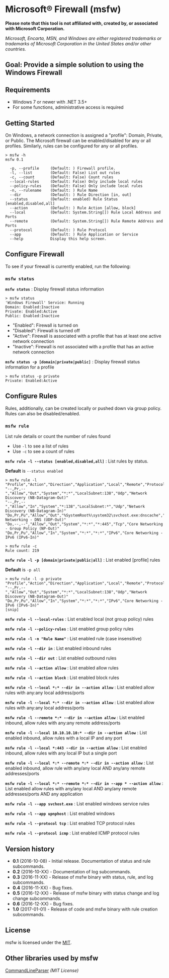 # Microsoft&reg; Firewall (msfw)

**Please note that this tool is not affiliated with, created by, or associated with Microsoft Corporation.**

*Microsoft, Encarta, MSN, and Windows are either registered trademarks or trademarks of Microsoft Corporation in the United States and/or other countries.*

## Goal: Provide a simple solution to using the Windows Firewall

## Requirements

* Windows 7 or newer with .NET 3.5+
* For some functions, administrative access is required

## Getting Started

On Windows, a network connection is assigned a "profile": Domain, Private, or Public. The Microsoft firewall can be enabled/disabled for any or all profiles. Similarly, rules can be configured for any or all profiles.

```
> msfw -h
msfw 0.1

  -p, --profile     (Default: ) Firewall profile.
  -l, --list        (Default: False) List out rules
  -c, --count       (Default: False) Count rules
  --local-rules     (Default: False) Only include local rules
  --policy-rules    (Default: False) Only include local rules
  -n, --rulename    (Default: ) Rule Name
  --dir             (Default: ) Rule Direction [in, out]
  --status          (Default: enabled) Rule Status [enabled,disabled,all]
  --action          (Default: ) Rule Action [allow, block]
  --local           (Default: System.String[]) Rule Local Address and Ports
  --remote          (Default: System.String[]) Rule Remote Address and Ports
  --protocol        (Default: ) Rule Protocol
  --app             (Default: ) Rule Application or Service
  --help            Display this help screen.
```

## Configure Firewall
To see if your firewall is currently enabled, run the following:

### **```msfw status```**

**`msfw status`** : Display firewall status information

```
> msfw status
'Windows Firewall' Service: Running
Domain: Enabled:Inactive
Private: Enabled:Active
Public: Enabled:Inactive
```

* "Enabled": Firewall is turned on
* "Disabled": Firewall is turned off
* "Active": Firewall is associated with a profile that has at least one active network connection
* "Inactive": Firewall is not associated with a profile that has an active network connection

**`msfw status -p [domain|private|public]`** : Display firewall status information for a profile

```
> msfw status -p private
Private: Enabled:Active
```

## Configure Rules

Rules, additionally, can be created locally or pushed down via group policy. Rules can also be disabled/enabled.

### ```msfw rule```

List rule details or count the number of rules found

* Use `-l` to see a list of rules
* Use `-c` to see a count of rules

**`msfw rule -l --status [enabled,disabled,all]`** : List rules by status.

**Default** is `--status enabled`

```
> msfw rule -l
"Profile","Action","Direction","Application","Local","Remote","Protocol","Name"
"--,Pr,--","Allow","Out","System","*:*","LocalSubnet:138","Udp","Network Discovery (NB-Datagram-Out)"
"--,Pr,--","Allow","In","System","*:138","LocalSubnet:*","Udp","Network Discovery (NB-Datagram-In)"
"Do,Pr,Pu","Allow","Out","%SystemRoot%\system32\svchost.exe:dnscache","*:*","*:53","Udp","Core Networking - DNS (UDP-Out)"
"Do,--,--","Allow","Out","System","*:*","*:445","Tcp","Core Networking - Group Policy (NP-Out)"
"Do,Pr,Pu","Allow","In","System","*:*","*:*","IPv6","Core Networking - IPv6 (IPv6-In)"
```

```
> msfw rule -c
Rule count: 219
```

**`msfw rule -l -p [domain|private|public|all]`** :  List enabled [profile] rules

**Default** is `-p all`

```
> msfw rule -l -p private
"Profile","Action","Direction","Application","Local","Remote","Protocol","Name"
"--,Pr,--","Allow","Out","System","*:*","LocalSubnet:138","Udp","Network Discovery (NB-Datagram-Out)"
"Do,Pr,Pu","Allow","In","System","*:*","*:*","IPv6","Core Networking - IPv6 (IPv6-In)"
[snip]
```

**`msfw rule -l --local-rules`** : List enabled local (not group policy) rules

**`msfw rule -l --policy-rules`** : List enabled group policy rules

**`msfw rule -l -n "Rule Name"`** : List enabled rule <name> (case insensitive)

**`msfw rule -l --dir in`** : List enabled inbound rules

**`msfw rule -l --dir out`** : List enabled outbound rules

**`msfw rule -l --action allow`** : List enabled allow rules

**`msfw rule -l --action block`** : List enabled block rules

**`msfw rule -l --local *:* --dir in --action allow`** : List enabled allow rules with any:any local address/ports

**`msfw rule -l --local *:* --dir in --action allow`** : List enabled allow rules with any:any local address/ports

**`msfw rule -l --remote *:* --dir in --action allow`** : List enabled inbound, allow rules with any:any remote address/ports

**`msfw rule -l --local 10.10.10.10:* --dir in --action allow`** : List enabled inbound, allow rules with a local IP and any port

**`msfw rule -l --local *:443 --dir in --action allow`** : List enabled inbound, allow rules with any local IP but a single port

**`msfw rule -l --local *:* --remote *:* --dir in --action allow`** : List enabled inbound, allow rule with any/any local AND any/any remote addresses/ports

**`msfw rule -l --local *:* --remote *:* --dir in --app * --action allow`** : List enabled allow rules with any/any local AND any/any remote addresses/ports AND any application

**`msfw rule -l --app svchost.exe`** : List enabled windows service rules

**`msfw rule -l --app upnphost`** : List enabled windows <service>

**`msfw rule -l --protocol tcp`** : List enabled TCP protocol rules

**`msfw rule -l --protocol icmp`** : List enabled ICMP protocol rules

## Version history
* **0.1** (2016-10-08) - Initial release. Documentation of status and rule subcommands.
* **0.2** (2016-10-XX) - Documentation of log subcommands.
* **0.3** (2016-11-XX) - Release of msfw binary with status, rule, and log subcommands.
* **0.4** (2016-11-XX) - Bug fixes.
* **0.5** (2016-12-XX) - Release of msfw binary with status change and log change subcommands.
* **0.6** (2016-12-XX) - Bug fixes.
* **1.0** (2017-01-01) - Release of code and msfw binary with rule creation subcommands.

## License

msfw is licensed under the [MIT](http://www.opensource.org/licenses/mit-license.php).

## Other libraries used by msfw

[CommandLineParser](https://github.com/gsscoder/commandline) *(MIT License)*